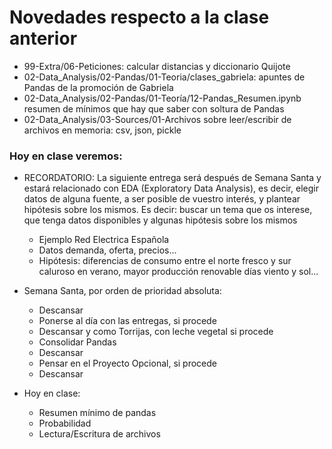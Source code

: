 # Novedades respecto a la clase anterior

* 99-Extra/06-Peticiones: calcular distancias y diccionario Quijote
* 02-Data_Analysis/02-Pandas/01-Teoria/clases_gabriela: apuntes de Pandas de la promoción de Gabriela
* 02-Data_Analysis/02-Pandas/01-Teoría/12-Pandas_Resumen.ipynb resumen de mínimos que hay que saber con soltura de Pandas
* 02-Data_Analysis/03-Sources/01-Archivos sobre leer/escribir de archivos en memoria: csv, json, pickle


### Hoy en clase veremos:

* RECORDATORIO: La siguiente entrega será después de Semana Santa y estará relacionado con EDA (Exploratory Data Analysis), es decir, elegir datos de alguna fuente, a ser posible de vuestro interés, y plantear hipótesis sobre los mismos. Es decir: buscar un tema que os interese, que tenga datos disponibles y algunas hipótesis sobre los mismos

  * Ejemplo Red Electrica Española
  * Datos demanda, oferta, precios...
  * Hipótesis: diferencias de consumo entre el norte fresco y sur caluroso en verano, mayor producción renovable días viento y sol...

* Semana Santa, por orden de prioridad absoluta: 

  * Descansar
  * Ponerse al día con las entregas, si procede 
  * Descansar y como Torrijas, con leche vegetal si procede
  * Consolidar Pandas
  * Descansar
  * Pensar en el Proyecto Opcional, si procede
  * Descansar

* Hoy en clase: 
    * Resumen mínimo de pandas
    * Probabilidad
    * Lectura/Escritura de archivos


